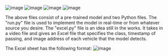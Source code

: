 ![image](https://github.com/user-attachments/assets/57d4f496-5284-4771-9a72-f02addf8c2bf)
![image](https://github.com/user-attachments/assets/5dafe32f-0667-4fb4-b38e-ab99e7f25e9d)
![image](https://github.com/user-attachments/assets/7a533f3a-5505-490b-846d-09996094b2c4)
![image](https://github.com/user-attachments/assets/05e72b14-da45-47c6-82f6-622836b3bd41)

The above files consist of a pre-trained model and two Python files. The "run.py" file is used to implement the model in real-time or from whatever source you desire. The "excel.py" file is an idea still in the works. It takes in a video file and gives an Excel file that specifies the class, timestamp of passing, and image address of each vehicle that the model detects.

The Excel sheet has the following format:
![image](https://github.com/user-attachments/assets/6f476a23-9df6-4339-ae4b-591791f4fe21)


